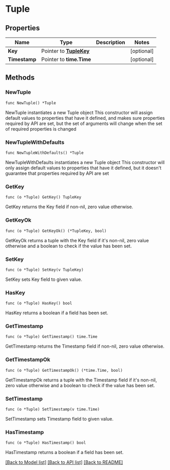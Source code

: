 # Tuple

## Properties

Name | Type | Description | Notes
------------ | ------------- | ------------- | -------------
**Key** | Pointer to [**TupleKey**](TupleKey.md) |  | [optional] 
**Timestamp** | Pointer to **time.Time** |  | [optional] 

## Methods

### NewTuple

`func NewTuple() *Tuple`

NewTuple instantiates a new Tuple object
This constructor will assign default values to properties that have it defined,
and makes sure properties required by API are set, but the set of arguments
will change when the set of required properties is changed

### NewTupleWithDefaults

`func NewTupleWithDefaults() *Tuple`

NewTupleWithDefaults instantiates a new Tuple object
This constructor will only assign default values to properties that have it defined,
but it doesn't guarantee that properties required by API are set

### GetKey

`func (o *Tuple) GetKey() TupleKey`

GetKey returns the Key field if non-nil, zero value otherwise.

### GetKeyOk

`func (o *Tuple) GetKeyOk() (*TupleKey, bool)`

GetKeyOk returns a tuple with the Key field if it's non-nil, zero value otherwise
and a boolean to check if the value has been set.

### SetKey

`func (o *Tuple) SetKey(v TupleKey)`

SetKey sets Key field to given value.

### HasKey

`func (o *Tuple) HasKey() bool`

HasKey returns a boolean if a field has been set.

### GetTimestamp

`func (o *Tuple) GetTimestamp() time.Time`

GetTimestamp returns the Timestamp field if non-nil, zero value otherwise.

### GetTimestampOk

`func (o *Tuple) GetTimestampOk() (*time.Time, bool)`

GetTimestampOk returns a tuple with the Timestamp field if it's non-nil, zero value otherwise
and a boolean to check if the value has been set.

### SetTimestamp

`func (o *Tuple) SetTimestamp(v time.Time)`

SetTimestamp sets Timestamp field to given value.

### HasTimestamp

`func (o *Tuple) HasTimestamp() bool`

HasTimestamp returns a boolean if a field has been set.


[[Back to Model list]](../README.md#documentation-for-models) [[Back to API list]](../README.md#documentation-for-api-endpoints) [[Back to README]](../README.md)


